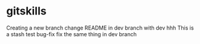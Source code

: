 # gitskills
Creating a new branch
change README in dev branch with dev hhh
This is a stash test
bug-fix fix the same thing in dev branch
